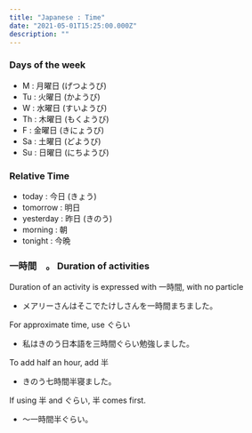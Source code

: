 ```yaml
---
title: "Japanese : Time"
date: "2021-05-01T15:25:00.000Z"
description: ""
---
```


### Days of the week

- M : 月曜日 (げつようび)
- Tu : 火曜日 (かようび)
- W : 水曜日 (すいようび)
- Th : 木曜日 (もくようび)
- F : 金曜日 (きにょうび)
- Sa : 土曜日 (どようび)
- Su : 日曜日 (にちようび)

### Relative Time

- today : 今日 (きょう)
- tomorrow : 明日
- yesterday : 昨日 (きのう)
- morning : 朝
- tonight : 今晩

### 一時間　。 Duration of activities

Duration of an activity is expressed with 一時間, with no particle

- メアリーさんはそこでたけしさんを一時間まちました。

For approximate time, use ぐらい

- 私はきのう日本語を三時間ぐらい勉強しました。

To add half an hour, add 半

- きのう七時間半寝ました。

If using 半 and ぐらい, 半 comes first.

- 〜一時間半ぐらい。
